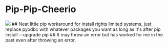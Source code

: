 # Pip-Pip-Cheerio

<img src="https://c1.staticflickr.com/4/3415/4621962789_e6568646b0.jpg">
## Neat little pip workaround for install rights limited systems, just replace pyodbc with whatever packages you want as long as it's after pip install --upgrade pip
## It may throw an error but has worked for me in the past even after throwing an error.
